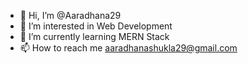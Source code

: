 - 👋 Hi, I’m @Aaradhana29
- 👀 I’m interested in Web Development 
- 🌱 I’m currently learning MERN Stack
- 📫 How to reach me aaradhanashukla29@gmail.com

<!---
Aaradhana29/Aaradhana29 is a ✨ special ✨ repository because its `README.md` (this file) appears on your GitHub profile.
You can click the Preview link to take a look at your changes.
--->
